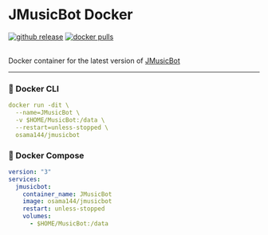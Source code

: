 # JMusicBot Docker

<div align="left">
<a href="https://github.com/jagrosh/MusicBot/releases/latest"><img alt="github release" title="Basic code for JMusicBot" src="https://img.shields.io/github/v/release/jagrosh/MusicBot?style=for-the-badge&logo=github&logoColor=white&labelColor=2C4767&color=34567C"></a>
<a href="https://hub.docker.com/r/osama144/jmusicbot"><img alt="docker pulls" title="JMusicBot bot on Docker Hub" src="https://img.shields.io/docker/pulls/osama144/jmusicbot?style=for-the-badge&logo=docker&logoColor=white&labelColor=1155ba&color=236ad3"></a>
</div>
<br/>

Docker container for the latest version of [JMusicBot](https://github.com/jagrosh/MusicBot)

---

### 🐳 Docker CLI
```yaml
docker run -dit \  
  --name=JMusicBot \  
  -v $HOME/MusicBot:/data \
  --restart=unless-stopped \
  osama144/jmusicbot
```

### 🐳 Docker Compose

```yaml
version: "3"
services:
  jmusicbot:
    container_name: JMusicBot
    image: osama144/jmusicbot
    restart: unless-stopped
    volumes:
      - $HOME/MusicBot:/data
```
